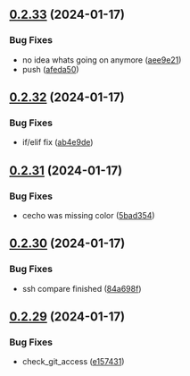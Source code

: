 ## [0.2.33](https://github.com/Energy-Control-no/fleet-flows-autoinstaller/compare/v0.2.32...v0.2.33) (2024-01-17)


### Bug Fixes

* no idea whats going on anymore ([aee9e21](https://github.com/Energy-Control-no/fleet-flows-autoinstaller/commit/aee9e21485dc52cbbadf949e9423ef58208272a2))
* push ([afeda50](https://github.com/Energy-Control-no/fleet-flows-autoinstaller/commit/afeda5016d4be81d6dc5464a141d9488ef64ba86))



## [0.2.32](https://github.com/Energy-Control-no/fleet-flows-autoinstaller/compare/v0.2.31...v0.2.32) (2024-01-17)


### Bug Fixes

* if/elif fix ([ab4e9de](https://github.com/Energy-Control-no/fleet-flows-autoinstaller/commit/ab4e9def725829e919b7149641f9ab0394b6b667))



## [0.2.31](https://github.com/Energy-Control-no/fleet-flows-autoinstaller/compare/v0.2.30...v0.2.31) (2024-01-17)


### Bug Fixes

* cecho was missing color ([5bad354](https://github.com/Energy-Control-no/fleet-flows-autoinstaller/commit/5bad3543efa3449e69db28ed4166f022173a3d15))



## [0.2.30](https://github.com/Energy-Control-no/fleet-flows-autoinstaller/compare/v0.2.29...v0.2.30) (2024-01-17)


### Bug Fixes

* ssh compare finished ([84a698f](https://github.com/Energy-Control-no/fleet-flows-autoinstaller/commit/84a698fed28bcbcd8c3d93c572194cfb40c417d0))



## [0.2.29](https://github.com/Energy-Control-no/fleet-flows-autoinstaller/compare/v0.2.28...v0.2.29) (2024-01-17)


### Bug Fixes

* check_git_access ([e157431](https://github.com/Energy-Control-no/fleet-flows-autoinstaller/commit/e157431eb199d28d38d81bac356dd9aea07327f8))



